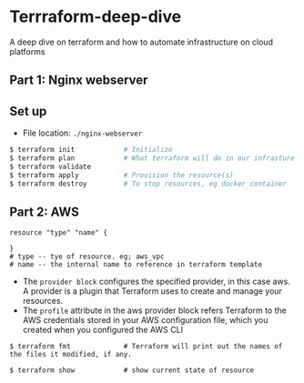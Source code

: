# Terrraform-deep-dive
A deep dive on terraform and how to automate infrastructure on cloud platforms

## Part 1: Nginx webserver

## Set up
- File location: `./nginx-webserver`
```bash
$ terraform init            # Initialize
$ terraform plan            # What terraform will do in our infrasture before it does it
$ terraform validate
$ terraform apply           # Provision the resource(s)
$ terraform destroy         # To stop resources, eg docker container
```

## Part 2: AWS
```hcl
resource "type" "name" {

}
# type -- tye of resource. eg; aws_vpc
# name -- the internal name to reference in terraform template
```

- The `provider block` configures the specified provider, in this case aws. A provider is a plugin that Terraform uses to create and manage your resources.
- The `profile` attribute in the aws provider block refers Terraform to the AWS credentials stored in your AWS configuration file, which you created when you configured the AWS CLI

```hcl
$ terraform fmt             # Terraform will print out the names of the files it modified, if any.

$ terraform show            # show current state of resource
```